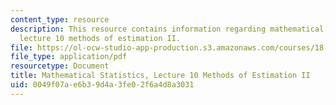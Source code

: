 ```yaml
---
content_type: resource
description: This resource contains information regarding mathematical statistics,
  lecture 10 methods of estimation II.
file: https://ol-ocw-studio-app-production.s3.amazonaws.com/courses/18-655-mathematical-statistics-spring-2016/0049f07ae6b39d4a3fe02f6a4d8a3031_MIT18_655S16_LecNote10.pdf
file_type: application/pdf
resourcetype: Document
title: Mathematical Statistics, Lecture 10 Methods of Estimation II
uid: 0049f07a-e6b3-9d4a-3fe0-2f6a4d8a3031
---
```

